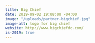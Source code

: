 ```yaml
---
title: Big Chief
date: 2019-09-02 19:08:00 -04:00
image: "/uploads/partner-bigchief.jpg"
image-alt: logo for big chief
website: http://www.bigchiefdc.com/
is-2019: true
---
```


